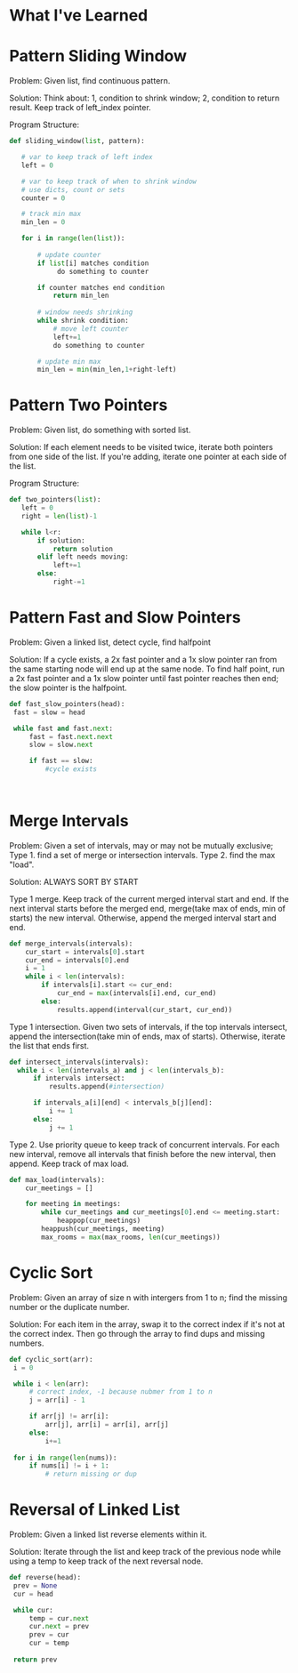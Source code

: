 # What I've Learned

# Pattern Sliding Window

 Problem: Given list, find continuous pattern.

 Solution: Think about: 1, condition to shrink window; 2, condition to return result.
 Keep track of left_index pointer.

 Program Structure:

 ```python
def sliding_window(list, pattern):

    # var to keep track of left index
    left = 0

    # var to keep track of when to shrink window
    # use dicts, count or sets
    counter = 0

    # track min max
    min_len = 0

    for i in range(len(list)):
        
        # update counter
        if list[i] matches condition
             do something to counter
 
        if counter matches end condition
            return min_len
        
        # window needs shrinking
        while shrink condition:
            # move left counter
            left+=1
            do something to counter

        # update min max
        min_len = min(min_len,1+right-left)

 ```

 # Pattern Two Pointers

 Problem: Given list, do something with sorted list.

 Solution: If each element needs to be visited twice, iterate both pointers from one side of the list. If you're adding, iterate one pointer at each side of the list.

 Program Structure:

 ```python
def two_pointers(list):
    left = 0
    right = len(list)-1

    while l<r:
        if solution:
            return solution
        elif left needs moving:
            left+=1
        else:
            right-=1
 ```

  # Pattern Fast and Slow Pointers

  Problem: Given a linked list, detect cycle, find halfpoint

  Solution: If a cycle exists, a 2x fast pointer and a 1x slow pointer ran from the same starting node will end up at the same node. To find half point, run a 2x fast pointer and a 1x slow pointer until fast pointer reaches then end; the slow pointer is the halfpoint.

   ```python
def fast_slow_pointers(head):
    fast = slow = head

    while fast and fast.next:
        fast = fast.next.next
        slow = slow.next

        if fast == slow:
            #cycle exists

            
 ```

  # Merge Intervals

  Problem: Given a set of intervals, may or may not be mutually exclusive; Type 1. find a set of merge or intersection intervals. Type 2. find the max "load".

  Solution: ALWAYS SORT BY START
  
  Type 1 merge. Keep track of the current merged interval start and end. If the next interval starts before the merged end, merge(take max of ends, min of starts) the new interval. Otherwise, append the merged interval start and end.

```python
def merge_intervals(intervals):
    cur_start = intervals[0].start
    cur_end = intervals[0].end
    i = 1
    while i < len(intervals):
        if intervals[i].start <= cur_end:
            cur_end = max(intervals[i].end, cur_end)
        else:
            results.append(interval(cur_start, cur_end))            
```

  Type 1 intersection. Given two sets of intervals, if the top intervals intersect, append the intersection(take min of ends, max of starts). Otherwise, iterate the list that ends first.

  ```python
def intersect_intervals(intervals):
    while i < len(intervals_a) and j < len(intervals_b):
        if intervals intersect:
            results.append(#intersection)

        if intervals_a[i][end] < intervals_b[j][end]:
            i += 1
        else:
            j += 1      
```

  Type 2. Use priority queue to keep track of concurrent intervals. For each new interval, remove all intervals that finish before the new interval, then append. Keep track of max load.

```python
def max_load(intervals):
    cur_meetings = []

    for meeting in meetings:
        while cur_meetings and cur_meetings[0].end <= meeting.start:
            heappop(cur_meetings)
        heappush(cur_meetings, meeting)
        max_rooms = max(max_rooms, len(cur_meetings))         
 ```

# Cyclic Sort

Problem: Given an array of size n with intergers from 1 to n; find the missing number or the duplicate number.

Solution: For each item in the array, swap it to the correct index if it's not at the correct index. Then go through the array to find dups and missing numbers.

   ```python
def cyclic_sort(arr):
    i = 0

    while i < len(arr):
        # correct index, -1 because nubmer from 1 to n
        j = arr[i] - 1

        if arr[j] != arr[i]:
            arr[j], arr[i] = arr[i], arr[j]
        else:
            i+=1
    
    for i in range(len(nums)):
        if nums[i] != i + 1:
            # return missing or dup
 ```

 # Reversal of Linked List

Problem: Given a linked list reverse elements within it.

Solution: Iterate through the list and keep track of the previous node while using a temp to keep track of the next reversal node.

   ```python
def reverse(head):
    prev = None
    cur = head

    while cur:
        temp = cur.next
        cur.next = prev
        prev = cur
        cur = temp
    
    return prev
 ```